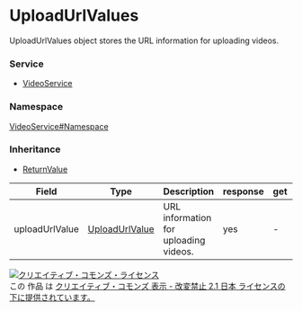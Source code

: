 

# UploadUrlValues

UploadUrlValues object stores the URL information for uploading videos.

### Service

+ [VideoService](../../services/VideoService.md)

### Namespace

[VideoService#Namespace](../../services/VideoService.md#namespace)

### Inheritance

+ [ReturnValue](../Common/ReturnValue.md)

| Field | Type | Description | response | get | set | remove |
| ----- | ---- | ----------- | -------- | --------- | --------- | --------- |
| uploadUrlValue | [UploadUrlValue](./UploadUrlValue.md) | URL information for uploading videos. | yes | - | - | - | |

<a rel="license" href="http://creativecommons.org/licenses/by-nd/2.1/jp/"><img alt="クリエイティブ・コモンズ・ライセンス" style="border-width:0" src="https://i.creativecommons.org/l/by-nd/2.1/jp/88x31.png" /></a><br />この 作品 は <a rel="license" href="http://creativecommons.org/licenses/by-nd/2.1/jp/">クリエイティブ・コモンズ 表示 - 改変禁止 2.1 日本 ライセンスの下に提供されています。</a>
